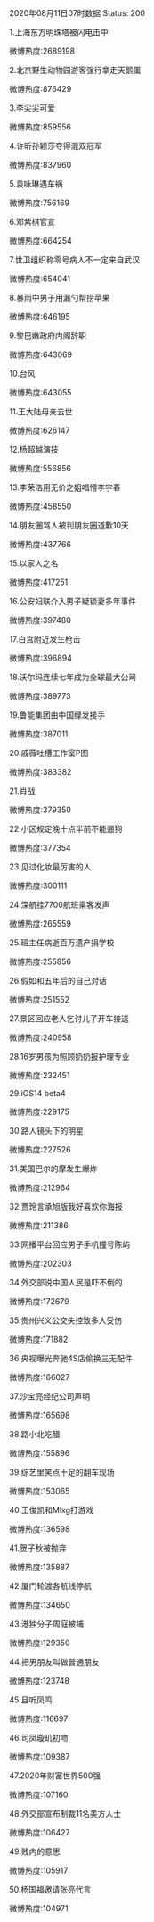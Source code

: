 2020年08月11日07时数据
Status: 200

1.上海东方明珠塔被闪电击中

微博热度:2689198

2.北京野生动物园游客强行拿走天鹅蛋

微博热度:876429

3.李尖尖可爱

微博热度:859556

4.许昕孙颖莎夺得混双冠军

微博热度:837960

5.袁咏琳遇车祸

微博热度:756169

6.邓紫棋官宣

微博热度:664254

7.世卫组织称零号病人不一定来自武汉

微博热度:654041

8.暴雨中男子用漏勺帮捞苹果

微博热度:646195

9.黎巴嫩政府内阁辞职

微博热度:643069

10.台风

微博热度:643055

11.王大陆母亲去世

微博热度:626147

12.杨超越演技

微博热度:556856

13.李荣浩用无价之姐唱懵李宇春

微博热度:458550

14.朋友圈骂人被判朋友圈道歉10天

微博热度:437766

15.以家人之名

微博热度:417251

16.公安妇联介入男子疑锁妻多年事件

微博热度:397480

17.白宫附近发生枪击

微博热度:396894

18.沃尔玛连续七年成为全球最大公司

微博热度:389773

19.鲁能集团由中国绿发接手

微博热度:387011

20.戚薇吐槽工作室P图

微博热度:383382

21.肖战

微博热度:379350

22.小区规定晚十点半前不能遛狗

微博热度:377354

23.见过化妆最厉害的人

微博热度:300111

24.深航挂7700航班乘客发声

微博热度:265559

25.班主任病逝百万遗产捐学校

微博热度:255856

26.假如和五年后的自己对话

微博热度:251552

27.景区回应老人乞讨儿子开车接送

微博热度:240958

28.16岁男孩为照顾奶奶报护理专业

微博热度:232451

29.iOS14 beta4

微博热度:229175

30.路人镜头下的明星

微博热度:227526

31.美国巴尔的摩发生爆炸

微博热度:212964

32.贾玲言承旭版我好喜欢你海报

微博热度:211386

33.网播平台回应男子手机撞号陈屿

微博热度:202303

34.外交部说中国人民是吓不倒的

微博热度:172679

35.贵州兴义公交失控致多人受伤

微博热度:171882

36.央视曝光奔驰4S店偷换三无配件

微博热度:166027

37.沙宝亮经纪公司声明

微博热度:165698

38.路小北吃醋

微博热度:155896

39.综艺里笑点十足的翻车现场

微博热度:153065

40.王俊凯和Mlxg打游戏

微博热度:136598

41.贺子秋被抛弃

微博热度:135887

42.厦门轮渡各航线停航

微博热度:134650

43.港独分子周庭被捕

微博热度:129350

44.把男朋友叫做普通朋友

微博热度:123748

45.且听凤鸣

微博热度:116697

46.司凤璇玑初吻

微博热度:109387

47.2020年财富世界500强

微博热度:107160

48.外交部宣布制裁11名美方人士

微博热度:106427

49.贱内的意思

微博热度:105917

50.杨国福邀请张亮代言

微博热度:104971

